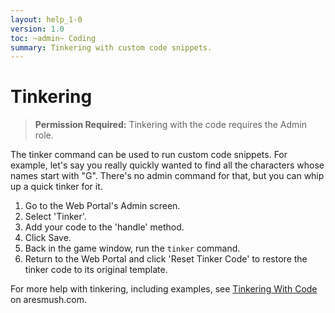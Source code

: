 ```yaml
---
layout: help_1-0
version: 1.0
toc: ~admin~ Coding
summary: Tinkering with custom code snippets.
---
```

# Tinkering

> **Permission Required:** Tinkering with the code requires the Admin role.

The tinker command can be used to run custom code snippets.  For example, let's say you really quickly wanted to find all the characters whose names start with "G".  There's no admin command for that, but you can whip up a quick tinker for it.

1. Go to the Web Portal's Admin screen.  
2. Select 'Tinker'.
3. Add your code to the 'handle' method.
4. Click Save.
5. Back in the game window, run the `tinker` command.
6. Return to the Web Portal and click 'Reset Tinker Code' to restore the tinker code to its original template.

For more help with tinkering, including examples, see [Tinkering With Code](http://aresmush.com/tutorials/code/tinker) on aresmush.com.
